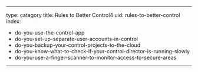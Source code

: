 
---
type: category
title: Rules to Better Control4
uid: rules-to-better-control
index:
 - do-you-use-the-control-app
 - do-you-set-up-separate-user-accounts-in-control
 - do-you-backup-your-control-projects-to-the-cloud
 - do-you-know-what-to-check-if-your-control-director-is-running-slowly
 - do-you-use-a-finger-scanner-to-monitor-access-to-secure-areas
---

<p>​​<br><br></p>

